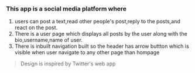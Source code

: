 ### This app is a social media platform where

1. users can post a text,read other people's post,reply to the posts,and react on the post.
1. There is a user page which displays all posts by the user along with the bio,username,name of user.
1. There is inbuilt navigation built so the header has arrow buttton which is visible when user navigate to any other page than hompage

> Design is inspired by Twitter's web app
